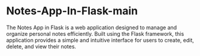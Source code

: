 # Notes-App-In-Flask-main
The Notes App in Flask is a web application designed to manage and organize personal notes efficiently. Built using the Flask framework, this application provides a simple and intuitive interface for users to create, edit, delete, and view their notes.
